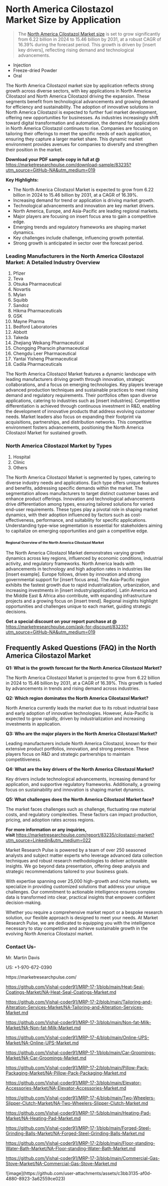 <h1>North America Cilostazol Market&nbsp;Size by Application</h1><blockquote><p>The <a href="https://marketresearchpulse.com/download-sample/83235?utm_source=GitHub-NA&amp;utm_medium=019">North America Cilostazol Market size</a> is set to grow significantly from 6.22 billion in 2024 to 15.46 billion by 2031, at a robust CAGR of 16.39% during the forecast period. This growth is driven by [insert key drivers], reflecting rising demand and technological advancements.</p></blockquote><ul><li>Injection <li> Freeze-dried Powder <li> Oral</li></ul><p>The North America Cilostazol market size by application reflects strong growth across diverse sectors, with key applications in North America Cilostazol and North America Cilostazol driving the expansion. These segments benefit from technological advancements and growing demand for efficiency and sustainability. The adoption of innovative solutions in North America Cilostazol is expected to further fuel market development, offering new opportunities for businesses. As industries increasingly shift toward digital transformation and automation, the demand for applications in North America Cilostazol continues to rise. Companies are focusing on tailoring their offerings to meet the specific needs of each application, ensuring they capture a larger market share. This dynamic market environment provides avenues for companies to diversify and strengthen their position in the market.</p><p><strong>Download your PDF sample copy in full at @ </strong><a href="https://marketresearchpulse.com/download-sample/83235?utm_source=GitHub-NA&amp;utm_medium=019">https://marketresearchpulse.com/download-sample/83235?utm_source=GitHub-NA&amp;utm_medium=019</a></p><p><strong>Key Highlights: </strong></p><ul><li>The North America Cilostazol Market is expected to grow from 6.22 billion in 2024 to 15.46 billion by 2031, at a CAGR of 16.39%.</li><li>Increasing demand for trend or application is driving market growth.</li><li>Technological advancements and innovation are key market drivers.</li><li>North America, Europe, and Asia-Pacific are leading regional markets.</li><li>Major players are focusing on insert focus area to gain a competitive edge.</li><li>Emerging trends and regulatory frameworks are shaping market dynamics.</li><li>Key challenges include challenge, influencing growth potential.</li><li>Strong growth is anticipated in sector over the forecast period.</li></ul><h3>Leading Manufacturers in the North America Cilostazol Market: A Detailed Industry Overview</h3><ol><li>Pfizer</li><li>Teva</li><li>Otsuka Pharmaceutical</li><li>Novartis</li><li>Mylan</li><li>Squibb</li><li>Sandoz</li><li>Hikma Pharmaceuticals</li><li>GSK</li><li>Mayne Pharma</li><li>Bedford Laboratories</li><li>Abbott</li><li>Takeda</li><li>Zhejiang Weikang Pharmaceutical</li><li>Chongqing Pharscin pharmaceutical</li><li>Chengdu Leer Pharmaceutical</li><li>Yantai Yisheng Pharmaceutical</li><li>Cadila Pharmaceuticals</li></ol><div class="flex max-w-full flex-col flex-grow"><div class="min-h-8 text-message flex w-full flex-col items-end gap-2 whitespace-normal break-words [.text-message+&amp;]:mt-5" dir="auto" data-message-author-role="assistant" data-message-id="fd8432e4-4910-450d-b182-61b7bfb0a01f" data-message-model-slug="gpt-4o"><div class="flex w-full flex-col gap-1 empty:hidden first:pt-[3px]"><div class="markdown prose w-full break-words dark:prose-invert light"><p>The North America Cilostazol Market features a dynamic landscape with leading manufacturers driving growth through innovation, strategic collaborations, and a focus on emerging technologies. Key players leverage advanced production techniques and sustainable practices to meet rising demand and regulatory requirements. Their portfolios often span diverse applications, catering to industries such as [insert industries]. Competitive differentiation is achieved through continuous investment in R&amp;D, enabling the development of innovative products that address evolving customer needs. Market leaders also focus on expanding their footprint via acquisitions, partnerships, and distribution networks. This competitive environment fosters advancements, positioning the North America Cilostazol Market for sustained growth.</p></div></div></div></div><h3>North America Cilostazol Market by Types</h3><ol><li>Hospital <li> Clinic <li> Others</li></ol><div class="flex max-w-full flex-col flex-grow"><div class="min-h-8 text-message flex w-full flex-col items-end gap-2 whitespace-normal break-words [.text-message+&amp;]:mt-5" dir="auto" data-message-author-role="assistant" data-message-id="084470be-0bb7-4664-bddf-5156b4f41249" data-message-model-slug="gpt-4o-mini"><div class="flex w-full flex-col gap-1 empty:hidden first:pt-[3px]"><div class="markdown prose w-full break-words dark:prose-invert light"><p>The North America Cilostazol Market is segmented by types, catering to diverse industry needs and applications. Each type offers unique features and benefits, addressing specific demands within the market. The segmentation allows manufacturers to target distinct customer bases and enhance product offerings. Innovation and technological advancements drive differentiation among types, ensuring tailored solutions for varied end-user requirements. These types play a pivotal role in shaping market dynamics, with their adoption influenced by factors such as cost-effectiveness, performance, and suitability for specific applications. Understanding type-wise segmentation is essential for stakeholders aiming to capitalize on emerging opportunities and gain a competitive edge.</p></div></div></div></div><h3><span style="font-size: 11px;">Regional Overview of the North America Cilostazol Market</span></h3><div class="flex max-w-full flex-col flex-grow"><div class="min-h-8 text-message flex w-full flex-col items-end gap-2 whitespace-normal break-words [.text-message+&amp;]:mt-5" dir="auto" data-message-author-role="assistant" data-message-id="e9038762-ce64-4e30-91c9-9bd413514231" data-message-model-slug="gpt-4o-mini"><div class="flex w-full flex-col gap-1 empty:hidden first:pt-[3px]"><div class="markdown prose w-full break-words dark:prose-invert light"><p>The North America Cilostazol Market demonstrates varying growth dynamics across key regions, influenced by economic conditions, industrial activity, and regulatory frameworks. North America leads with advancements in technology and high adoption rates in industries like [insert example]. Europe follows, driven by innovation and strong governmental support for [insert focus area]. The Asia-Pacific region exhibits the fastest growth due to rapid industrialization, urbanization, and increasing investments in [insert industry/application]. Latin America and the Middle East &amp; Africa also contribute, with expanding infrastructure projects and a growing focus on [insert trend]. Regional insights highlight opportunities and challenges unique to each market, guiding strategic decisions.</p></div></div></div></div><p><strong>Get a special discount on your report purchase at @ </strong><a href="https://marketresearchpulse.com/ask-for-discount/83235?utm_source=GitHub-NA&amp;utm_medium=019">https://marketresearchpulse.com/ask-for-discount/83235?utm_source=GitHub-NA&amp;utm_medium=019</a></p><h2>Frequently Asked Questions (FAQ) in the North America Cilostazol Market</h2><p><strong>Q1: What is the growth forecast for the North America Cilostazol Market?</strong></p><p>The North America Cilostazol Market is projected to grow from 6.22 billion in 2024 to 15.46 billion by 2031, at a CAGR of 16.39%. This growth is fueled by advancements in trends and rising demand across industries.</p><p><strong>Q2: Which region dominates the North America Cilostazol Market?</strong></p><p>North America currently leads the market due to its robust industrial base and early adoption of innovative technologies. However, Asia-Pacific is expected to grow rapidly, driven by industrialization and increasing investments in application.</p><p><strong>Q3: Who are the major players in the North America Cilostazol Market?</strong></p><p>Leading manufacturers include North America Cilostazol, known for their extensive product portfolios, innovation, and strong presence. These players focus on R&amp;D and strategic partnerships to maintain competitiveness.</p><p><strong>Q4: What are the key drivers of the North America Cilostazol Market?</strong></p><p>Key drivers include technological advancements, increasing demand for application, and supportive regulatory frameworks. Additionally, a growing focus on sustainability and innovation is shaping market dynamics.</p><p><strong>Q5: What challenges does the North America Cilostazol Market face?</strong></p><p>The market faces challenges such as challenge, fluctuating raw material costs, and regulatory complexities. These factors can impact production, pricing, and adoption rates across regions.</p><p><strong>For more information or any inquiries, visit&nbsp;</strong><a href="https://marketresearchpulse.com/report/83235/cilostazol-market?utm_source=Linkedin&utm_medium=022">https://marketresearchpulse.com/report/83235/cilostazol-market?utm_source=Linkedin&utm_medium=022</a></p><p>Market Research Pulse is powered by a team of over 250 seasoned analysts and subject matter experts who leverage advanced data collection techniques and robust research methodologies to deliver actionable insights. We go beyond data presentation, offering deep analysis and strategic recommendations tailored to your business goals.</p><p>With expertise spanning over 25,000 high-growth and niche markets, we specialize in providing customized solutions that address your unique challenges. Our commitment to actionable intelligence ensures complex data is transformed into clear, practical insights that empower confident decision-making.</p><p>Whether you require a comprehensive market report or a bespoke research solution, our flexible approach is designed to meet your needs. At Market Research Pulse, we are dedicated to equipping you with the intelligence necessary to stay competitive and achieve sustainable growth in the evolving North America Cilostazol market.</p><h3><strong>Contact Us-</strong></h3><p>Mr. Martin Davis</p><p>US: +1-970-672-0390</p><p>https://marketresearchpulse.com/</p><p><a href="https://github.com/Vishal-coder91/MRP-17-1/blob/main/Heat-Seal-Coatings-Market/NA-Heat-Seal-Coatings-Market.md">https://github.com/Vishal-coder91/MRP-17-1/blob/main/Heat-Seal-Coatings-Market/NA-Heat-Seal-Coatings-Market.md</a></p><p><a href="https://github.com/Vishal-coder91/MRP-17-2/blob/main/Tailoring-and-Alteration-Services-Market/NA-Tailoring-and-Alteration-Services-Market.md">https://github.com/Vishal-coder91/MRP-17-2/blob/main/Tailoring-and-Alteration-Services-Market/NA-Tailoring-and-Alteration-Services-Market.md</a></p><p><a href="https://github.com/Vishal-coder91/MRP-17-3/blob/main/Non-fat-Milk-Market/NA-Non-fat-Milk-Market.md">https://github.com/Vishal-coder91/MRP-17-3/blob/main/Non-fat-Milk-Market/NA-Non-fat-Milk-Market.md</a></p><p><a href="https://github.com/Vishal-coder91/MRP-17-4/blob/main/Online-UPS-Market/NA-Online-UPS-Market.md">https://github.com/Vishal-coder91/MRP-17-4/blob/main/Online-UPS-Market/NA-Online-UPS-Market.md</a></p><p><a href="https://github.com/Vishal-coder91/MRP-17-1/blob/main/Car-Groomings-Market/NA-Car-Groomings-Market.md">https://github.com/Vishal-coder91/MRP-17-1/blob/main/Car-Groomings-Market/NA-Car-Groomings-Market.md</a></p><p><a href="https://github.com/Vishal-coder91/MRP-17-2/blob/main/Pillow-Pack-Packaging-Market/NA-Pillow-Pack-Packaging-Market.md">https://github.com/Vishal-coder91/MRP-17-2/blob/main/Pillow-Pack-Packaging-Market/NA-Pillow-Pack-Packaging-Market.md</a></p><p><a href="https://github.com/Vishal-coder91/MRP-17-3/blob/main/Elevator-Accessories-Market/NA-Elevator-Accessories-Market.md">https://github.com/Vishal-coder91/MRP-17-3/blob/main/Elevator-Accessories-Market/NA-Elevator-Accessories-Market.md</a></p><p><a href="https://github.com/Vishal-coder91/MRP-17-4/blob/main/Two-Wheelers-Slipper-Clutch-Market/NA-Two-Wheelers-Slipper-Clutch-Market.md">https://github.com/Vishal-coder91/MRP-17-4/blob/main/Two-Wheelers-Slipper-Clutch-Market/NA-Two-Wheelers-Slipper-Clutch-Market.md</a></p><p><a href="https://github.com/Vishal-coder91/MRP-17-5/blob/main/Heating-Pad-Market/NA-Heating-Pad-Market.md">https://github.com/Vishal-coder91/MRP-17-5/blob/main/Heating-Pad-Market/NA-Heating-Pad-Market.md</a></p><p><a href="https://github.com/Vishal-coder91/MRP-17-1/blob/main/Forged-Steel-Grinding-Balls-Market/NA-Forged-Steel-Grinding-Balls-Market.md">https://github.com/Vishal-coder91/MRP-17-1/blob/main/Forged-Steel-Grinding-Balls-Market/NA-Forged-Steel-Grinding-Balls-Market.md</a></p><p><a href="https://github.com/Vishal-coder91/MRP-17-2/blob/main/Floor-standing-Water-Bath-Market/NA-Floor-standing-Water-Bath-Market.md">https://github.com/Vishal-coder91/MRP-17-2/blob/main/Floor-standing-Water-Bath-Market/NA-Floor-standing-Water-Bath-Market.md</a></p><p><a href="https://github.com/Vishal-coder91/MRP-17-3/blob/main/Commercial-Gas-Stove-Market/NA-Commercial-Gas-Stove-Market.md">https://github.com/Vishal-coder91/MRP-17-3/blob/main/Commercial-Gas-Stove-Market/NA-Commercial-Gas-Stove-Market.md</a></p>
![image](https://github.com/user-attachments/assets/c3bb3135-af0d-4880-8923-3a62559ce023)

